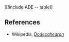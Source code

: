 
[[!include ADE -- table]]

## References

* Wikipedia, _[Dodecahedron](https://en.wikipedia.org/wiki/Dodecahedron)_